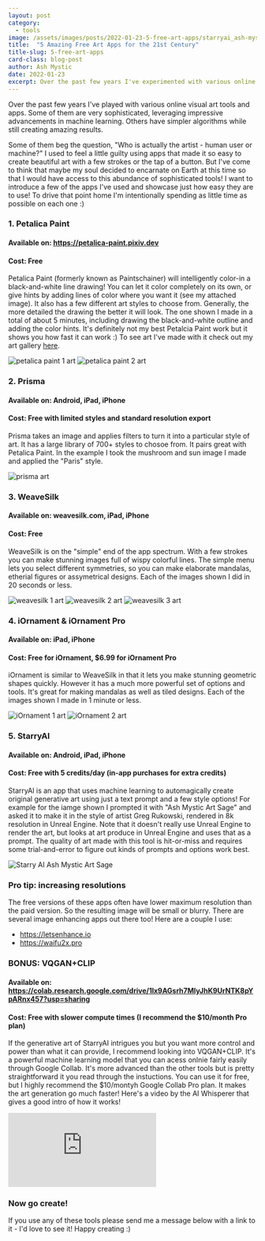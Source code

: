 ```yaml
---
layout: post
category:
  - tools
image: /assets/images/posts/2022-01-23-5-free-art-apps/starryai_ash-mystic-art-sage.jpg
title:  "5 Amazing Free Art Apps for the 21st Century"
title-slug: 5-free-art-apps
card-class: blog-post
author: Ash Mystic
date: 2022-01-23
excerpt: Over the past few years I've experimented with various online visual art tools and apps. I want to introduce a few of the apps I've used and showcase just how easy they are to use!
---
```

Over the past few years I've played with various online visual art tools and apps. Some of them are very sophisticated, leveraging impressive advancements in machine learning. Others have simpler algorithms while still creating amazing results.

Some of them beg the question, "Who is actually the artist - human user or machine?" I used to feel a little guilty using apps that made it so easy to create beautiful art with a few strokes or the tap of a button. But I've come to think that maybe my soul decided to encarnate on Earth at this time so that I would have access to this abundance of sophisticated tools! I want to introduce a few of the apps I've used and showcase just how easy they are to use! To drive that point home I'm intentionally spending as little time as possible on each one :)

### 1. Petalica Paint

#### Available on: https://petalica-paint.pixiv.dev
#### Cost: Free

Petalica Paint (formerly known as Paintschainer) will intelligently color-in a black-and-white line drawing! You can let it color completely on its own, or give hints by adding lines of color where you want it (see my attached image). It also has a few different art styles to choose from. Generally, the more detailed the drawing the better it will look. The one shown I made in a total of about 5 minutes, including drawing the black-and-white outline and adding the color hints. It's definitely not my best Petalcia Paint work but it shows you how fast it can work :) To see art I've made with it check out my art gallery [here](/art).

<img class="post-image-fullwidth" src="/assets/images/posts/2022-01-23-5-free-art-apps/petalica_paint_1.jpg" alt="petalica paint 1 art"/>
<img class="post-image-fullwidth" src="/assets/images/posts/2022-01-23-5-free-art-apps/petalica_paint_2.jpg" alt="petalica paint 2 art"/>

### 2. Prisma

#### Available on: Android, iPad, iPhone
#### Cost: Free with limited styles and standard resolution export

Prisma takes an image and applies filters to turn it into a particular style of art. It has a large library of 700+ styles to chosoe from. It pairs great with Petalica Paint. In the example I took the mushroom and sun image I made and applied the "Paris" style.

<img class="post-image-fullwidth" src="/assets/images/posts/2022-01-23-5-free-art-apps/prisma.JPG" alt="prisma art"/>

### 3. WeaveSilk

#### Available on: weavesilk.com, iPad, iPhone
#### Cost: Free

WeaveSilk is on the "simple" end of the app spectrum. With a few strokes you can make stunning images full of wispy colorful lines. The simple menu lets you select different symmetries, so you can make elaborate mandalas, etherial figures or assymetrical designs. Each of the images shown I did in 20 seconds or less.

<img class="post-image-fullwidth" src="/assets/images/posts/2022-01-23-5-free-art-apps/weavesilk_1.jpg" alt="weavesilk 1 art"/>
<img class="post-image-halfwidth" src="/assets/images/posts/2022-01-23-5-free-art-apps/weavesilk_2.jpg" alt="weavesilk 2 art"/>
<img class="post-image-halfwidth" src="/assets/images/posts/2022-01-23-5-free-art-apps/weavesilk_3.jpg" alt="weavesilk 3 art"/>


### 4. iOrnament & iOrnament Pro

#### Available on: iPad, iPhone
#### Cost: Free for iOrnament, $6.99 for iOrnament Pro

iOrnament is similar to WeaveSilk in that it lets you make stunning geometric shapes quickly. However it has a much more powerful set of options and tools. It's great for making mandalas as well as tiled designs. Each of the images shown I made in 1 minute or less.

<img class="post-image-halfwidth" src="/assets/images/posts/2022-01-23-5-free-art-apps/iOrnament_1.jpg" alt="iOrnament 1 art"/>
<img class="post-image-halfwidth" src="/assets/images/posts/2022-01-23-5-free-art-apps/iOrnament_2.jpg" alt="iOrnament 2 art"/>

### 5. StarryAI

#### Available on: Android, iPad, iPhone
#### Cost: Free with 5 credits/day (in-app purchases for extra credits)

StarryAI is an app that uses machine learning to automagically create original generative art using just a text prompt and a few style options! For example for the iamge shown I prompted it with "Ash Mystic Art Sage" and asked it to make it in the style of artist Greg Rukowski, rendered in 8k resolution in Unreal Engine. Note that it doesn't really use Unreal Engine to render the art, but looks at art produce in Unreal Engine and uses that as a prompt. The quality of art made with this tool is hit-or-miss and requires some trial-and-error to figure out kinds of prompts and options work best.

<img class="post-image-fullwidth" src="/assets/images/posts/2022-01-23-5-free-art-apps/starryai_ash-mystic-art-sage.jpg" alt="Starry AI Ash Mystic Art Sage"/>

### Pro tip: increasing resolutions

The free versions of these apps often have lower maximum resolution than the paid version. So the resulting image will be small or blurry. There are several image enhancing apps out there too! Here are a couple I use:

- https://letsenhance.io
- https://waifu2x.pro

### BONUS: VQGAN+CLIP

#### Available on: https://colab.research.google.com/drive/1lx9AGsrh7MlyJhK9UrNTK8pYpARnx457?usp=sharing
#### Cost: Free with slower compute times (I recommend the $10/month Pro plan)

If the generative art of StarryAI intrigues you but you want more control and power than what it can provide, I recommend looking into VQGAN+CLIP. It's a powerful machine learning model that you can acess onlnie fairly easily through Google Collab. It's more advanced than the other tools but is pretty straightforward it you read through the instuctions. You can use it for free, but I highly recommend the $10/montyh Google Collab Pro plan. It makes the art generation go much faster! Here's a video by the AI Whisperer that gives a good intro of how it works!
 
 
<iframe class="post-video" src="https://www.youtube.com/embed/2hgfbf5OOoI" title="YouTube video player" frameborder="0" allow="accelerometer; autoplay; clipboard-write; encrypted-media; gyroscope; picture-in-picture" allowfullscreen></iframe>

### Now go create!

If you use any of these tools please send me a message below with a link to it - I'd love to see it!
Happy creating :)

